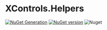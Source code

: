 # XControls.Helpers

[![NuGet Generation](https://github.com/sajeshsf/XControls/actions/workflows/Helpers.yml/badge.svg)](https://github.com/sajeshsf/XControls/actions/workflows/Helpers.yml)
[![NuGet version](https://badge.fury.io/nu/XControls.Helpers.svg)](https://badge.fury.io/nu/XControls.Helpers)
![Nuget](https://img.shields.io/nuget/dt/Xcontrols.Helpers)
